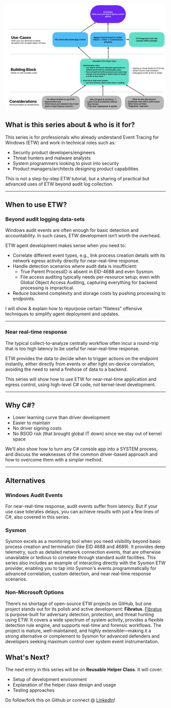 
![](bigPicture.png)
## What is this series about & who is it for?  
This series is for professionals who already understand Event Tracing for Windows (ETW) and work in technical roles such as:  
- Security product developers/engineers  
- Threat hunters and malware analysts  
- System programmers looking to pivot into security  
- Product managers/architects designing product capabilities  

This is not a step-by-step ETW tutorial, but a sharing of practical but advanced uses of ETW beyond audit log collection.  

***

## When to use ETW?  

### Beyond audit logging data-sets 
Windows audit events are often enough for basic detection and accountability. In such cases, ETW development isn’t worth the overhead.  

ETW agent development makes sense when you need to:  
- Correlate different event types, e.g., link process creation details with its network egress activity directly for near-real-time response.  
- Handle detection scenarios where audit data is insufficient:  
  - True Parent ProcessID is absent in EID-4688 and even Sysmon.  
  - File access auditing typically needs per-resource setup; even with Global Object Access Auditing, capturing everything for backend processing is impractical.  
- Reduce backend complexity and storage costs by pushing processing to endpoints. 

I will show & explain how to repurpose certain “fileless” offensive techniques to simplify agent deployment and updates.  

***

### Near real-time response
The typical collect-to-analyze centrally workflow often incur a round-trip that is too high latency to be useful for near-real-time response.

ETW provides the data to decide when to trigger actions on the endpoint instantly, either directly from events or after light on-device correlation, avoiding the need to send a firehose of data to a backend.

This series will show how to use ETW for near-real-time application and egress control, using high-level C# code, not kernel-level development.  

***

## Why C#?  
- Lower learning curve than driver development  
- Easier to maintain  
- No driver signing costs  
- No BSOD risk (that brought global IT down) since we stay out of kernel space  

We’ll also show how to turn any C# console app into a SYSTEM process, and discuss the weaknesses of the common driver-based approach and how to overcome them with a simpler method.  

***

## Alternatives  
### Windows Audit Events  
For near-real-time response, audit events suffer from latency. But if your use case tolerates delays, you can achieve results with just a few lines of C#, also covered in this series.  

### Sysmon

Sysmon excels as a monitoring tool when you need visibility beyond basic process creation and termination (like EID 4688 and 4689). It provides deep telemetry, such as detailed network connection events, that are otherwise unavailable or tedious to correlate through standard audit facilities. This series also includes an example of interacting directly with the Sysmon ETW provider, enabling you to tap into Sysmon's events programmatically for advanced correlation, custom detection, and near real-time response scenarios.

### Non-Microsoft Options

There’s no shortage of open-source ETW projects on GitHub, but one project stands out for its polish and active development: **Fibratus**. [Fibratus](https://github.com/rabbitstack/fibratus) is purpose-built for adversary detection, protection, and threat hunting using ETW. It covers a wide spectrum of system activity, provides a flexible detection rule engine, and supports real-time and forensic workflows. The project is mature, well-maintained, and highly extensible—making it a strong alternative or complement to Sysmon for advanced defenders and developers seeking maximum control over system event instrumentation.

## What's Next?
The next entry in this series will be on **Reusable Helper Class**. It will cover:
* Setup of development environment
* Explanation of the helper class design and usage
* Testing approaches

Do follow/fork this on Github or connect @ [LinkedIn](https://www.linkedin.com/in/jymcheong/)!